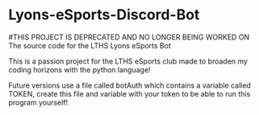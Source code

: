 # Lyons-eSports-Discord-Bot
#THIS PROJECT IS DEPRECATED AND NO LONGER BEING WORKED ON
The source code for the LTHS Lyons eSports Bot

This is a passion project for the LTHS eSports club made to broaden my coding horizons with the python language!


Future versions use a file called botAuth which contains a variable called TOKEN, create this file and variable with your token to be able to run this program yourself!
